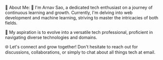 💫 About Me:
👋 I'm Arnav Sao, a dedicated tech enthusiast on a journey of continuous learning and growth. Currently, I'm delving into web development and machine learning, striving to master the intricacies of both fields.

🚀 My aspiration is to evolve into a versatile tech professional, proficient in navigating diverse technologies and domains.

🌐 Let's connect and grow together! Don't hesitate to reach out for discussions, collaborations, or simply to chat about all things tech at email.


<!---
Arnavsao/Arnavsao is a ✨ special ✨ repository because its `README.md` (this file) appears on your GitHub profile.
You can click the Preview link to take a look at your changes.
--->
